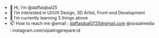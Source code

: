 - 👋 Hi, I’m @daffaiqbal25
- 👀 I’m interested in UI/UX Design, 3D Artist, Front-end Development
- 🌱 I’m currently learning 3 things above
- 📫 How to reach me 
@email : daffaiqbal0725@gmail.com
@sosialmedia : instagram.com/sipalingprepare.id
